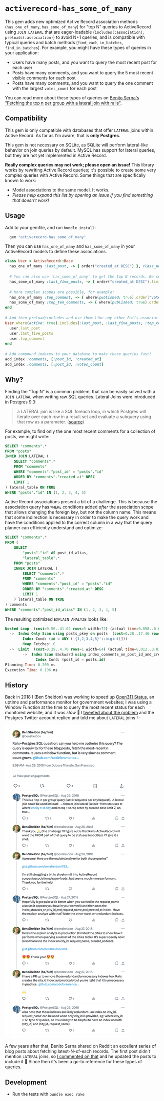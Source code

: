 # `activerecord-has_some_of_many`

This gem adds new optimized Active Record association methods (`has_one_of_many`, `has_some_of_many`) for "top N" queries to ActiveRecord using `JOIN LATERAL` that are eager-loadable (`includes(:association)`, `preloads(:association)`) to avoid N+1 queries, and is compatible with typical queries and batch methods (`find_each`, `in_batches`, `find_in_batches`). For example, you might have these types of queries in your application:

- Users have many posts, and you want to query the most recent post for each user
- Posts have many comments, and you want to query the 5 most recent visible comments for each post
- Posts have many comments, and you want to query the one comment with the largest `votes_count` for each post

You can read more about these types of queries on [Benito Serna's "Fetching the top n per group with a lateral join with rails"](https://bhserna.com/fetching-the-top-n-per-group-with-a-lateral-join-with-rails.html).

## Compatibility

This gem is only compatible with databases that offer `LATERAL` joins within Active Record. As far as I'm aware, that is **only Postgres**.

This gem is not necessary on SQLite, as SQLite will perform lateral-like behavior on join queries by default. MySQL has support for lateral queries, but they are not yet implemented in Active Record.

**Really complex queries may not work; please open an issue!** This library works by rewriting Active Record queries; it's possible to create some very complex queries with Active Record. Some things that are specifically known to work:
  - Model associations to the same model. It works.
  - _Please help expand this list by opening an issue if you find something that doesn't work!_

## Usage

Add to your gemfile, and run `bundle install`:

```ruby
  gem "activerecord-has_some_of_many"
```

Then you can use `has_one_of_many` and `has_some_of_many` in your ActiveRecord models to define these associations.

```ruby
class User < ActiveRecord::Base
  has_one_of_many :last_post, -> { order("created_at DESC") }, class_name: "Post"

  # You can also use `has_some_of_many` to get the top N records. Be sure to add a limit to the scope.
  has_some_of_many :last_five_posts, -> { order("created_at DESC").limit(5) }, class_name: "Post"

  # More complex scopes are possible, for example:
  has_one_of_many :top_comment, -> { where(published: true).order("votes_count DESC") }, class_name: "Comment"
  has_some_of_many :top_ten_comments, -> { where(published: true).order("votes_count DESC").limit(10) }, class_name: "Comment"
end

# And then preload/includes and use them like any other Rails association:
User.where(active: true).includes(:last_post, :last_five_posts, :top_comment).each do |user|
  user.last_post
  user.last_five_posts
  user.top_comment
end

# Add compound indexes to your database to make these queries fast!
add_index :comments, [:post_id, :created_at]
add_index :comments, [:post_id, :votes_count]
```

## Why?

Finding the "Top N" is a common problem, that can be easily solved with a `JOIN LATERAL` when writing raw SQL queries. Lateral Joins were introduced in Postgres 9.3:

> a LATERAL join is like a SQL foreach loop, in which Postgres will iterate over each row in a result set and evaluate a subquery using that row as a parameter. ([source](https://www.heap.io/blog/postgresqls-powerful-new-join-type-lateral))

For example, to find only the one most recent comments for a collection of posts, we might write:

```sql
SELECT "comments".*
FROM "posts"
INNER JOIN LATERAL (
    SELECT "comments".*
    FROM "comments"
    WHERE "comments"."post_id" = "posts"."id"
    ORDER BY "comments"."created_at" DESC
    LIMIT 1
) lateral_table ON TRUE
WHERE "posts"."id" IN (1, 2, 3, 4, 5)
```

Active Record associations present a bit of a challenge. This is because the association query has `WHERE` conditions added _after_ the association scope that allows changing the foreign key, but not the column name. This means that some indirection is necessary in order to make the query work and have the conditions applied to the correct column in a way that the query planner can efficiently understand and optimize:

```SQL
SELECT "comments".*
FROM (
    SELECT
        "posts"."id" AS post_id_alias,
        "lateral_table".*
    FROM "posts"
    INNER JOIN LATERAL (
        SELECT "comments".*
        FROM "comments"
        WHERE "comments"."post_id" = "posts"."id"
        ORDER BY "comments"."created_at" DESC
        LIMIT 1
    ) lateral_table ON TRUE
) comments
WHERE "comments"."post_id_alias" IN (1, 2, 3, 4, 5)
```

The resulting optimized `EXPLAIN ANALYZE` looks like:

```sql
Nested Loop  (cost=0.56..41.02 rows=5 width=72) (actual time=0.058..0.082 rows=4 loops=1)
  ->  Index Only Scan using posts_pkey on posts  (cost=0.28..17.46 rows=5 width=8) (actual time=0.022..0.027 rows=4 loops=1)
        Index Cond: (id = ANY ('{1,2,3,4,5}'::bigint[]))
        Heap Fetches: 0
  ->  Limit  (cost=0.29..4.70 rows=1 width=64) (actual time=0.012..0.013 rows=1 loops=4)
        ->  Index Scan Backward using index_comments_on_post_id_and_created_at on comments  (cost=0.29..44.46 rows=10 width=64) (actual time=0.012..0.012 rows=1 loops=4)
              Index Cond: (post_id = posts.id)
Planning Time: 0.200 ms
Execution Time: 0.106 ms
```

## History

Back in 2018 I (Ben Sheldon) was working to speed up [Open311 Status](https://status.open311.org), an uptime and performance monitor for government websites; I was using a Window Function at the time to query the most recent status for each monitored website, and it was _slow_ 🐌 I [tweeted about the problem](https://x.com/postgresql/status/1033797250936389633) and the Postgres Twitter account replied and told me about `LATERAL` joins ✨

![Tweet from Postgres](history.jpg)

A few years after that, Benito Serna shared on Reddit an excellent series of blog posts about fetching latest-N-of-each records. The first post didn't mention `LATERAL` joins, so [I commented on that](https://www.reddit.com/r/rails/comments/kmofhp/comment/ghnf0hy/) and he updated the posts to include it 🙌 Since then it's been a go-to reference for these types of queries.

## Development

- Run the tests with `bundle exec rake`
